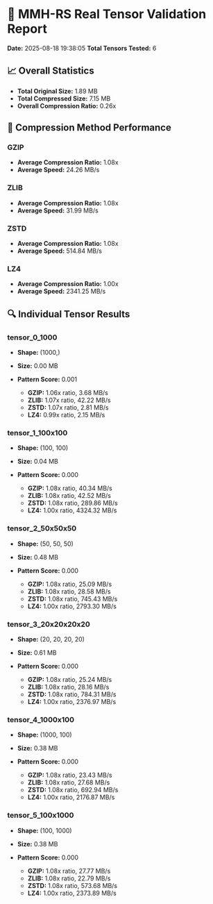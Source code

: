 # 🧪 MMH-RS Real Tensor Validation Report

**Date:** 2025-08-18 19:38:05
**Total Tensors Tested:** 6

## 📈 Overall Statistics
- **Total Original Size:** 1.89 MB
- **Total Compressed Size:** 7.15 MB
- **Overall Compression Ratio:** 0.26x

## 🚀 Compression Method Performance
### GZIP
- **Average Compression Ratio:** 1.08x
- **Average Speed:** 24.26 MB/s

### ZLIB
- **Average Compression Ratio:** 1.08x
- **Average Speed:** 31.99 MB/s

### ZSTD
- **Average Compression Ratio:** 1.08x
- **Average Speed:** 514.84 MB/s

### LZ4
- **Average Compression Ratio:** 1.00x
- **Average Speed:** 2341.25 MB/s

## 🔍 Individual Tensor Results
### tensor_0_1000
- **Shape:** (1000,)
- **Size:** 0.00 MB
- **Pattern Score:** 0.001

  - **GZIP:** 1.06x ratio, 3.68 MB/s
  - **ZLIB:** 1.07x ratio, 42.22 MB/s
  - **ZSTD:** 1.07x ratio, 2.81 MB/s
  - **LZ4:** 0.99x ratio, 2.15 MB/s

### tensor_1_100x100
- **Shape:** (100, 100)
- **Size:** 0.04 MB
- **Pattern Score:** 0.000

  - **GZIP:** 1.08x ratio, 40.34 MB/s
  - **ZLIB:** 1.08x ratio, 42.52 MB/s
  - **ZSTD:** 1.08x ratio, 289.86 MB/s
  - **LZ4:** 1.00x ratio, 4324.32 MB/s

### tensor_2_50x50x50
- **Shape:** (50, 50, 50)
- **Size:** 0.48 MB
- **Pattern Score:** 0.000

  - **GZIP:** 1.08x ratio, 25.09 MB/s
  - **ZLIB:** 1.08x ratio, 28.58 MB/s
  - **ZSTD:** 1.08x ratio, 745.43 MB/s
  - **LZ4:** 1.00x ratio, 2793.30 MB/s

### tensor_3_20x20x20x20
- **Shape:** (20, 20, 20, 20)
- **Size:** 0.61 MB
- **Pattern Score:** 0.000

  - **GZIP:** 1.08x ratio, 25.24 MB/s
  - **ZLIB:** 1.08x ratio, 28.16 MB/s
  - **ZSTD:** 1.08x ratio, 784.31 MB/s
  - **LZ4:** 1.00x ratio, 2376.97 MB/s

### tensor_4_1000x100
- **Shape:** (1000, 100)
- **Size:** 0.38 MB
- **Pattern Score:** 0.000

  - **GZIP:** 1.08x ratio, 23.43 MB/s
  - **ZLIB:** 1.08x ratio, 27.68 MB/s
  - **ZSTD:** 1.08x ratio, 692.94 MB/s
  - **LZ4:** 1.00x ratio, 2176.87 MB/s

### tensor_5_100x1000
- **Shape:** (100, 1000)
- **Size:** 0.38 MB
- **Pattern Score:** 0.000

  - **GZIP:** 1.08x ratio, 27.77 MB/s
  - **ZLIB:** 1.08x ratio, 22.79 MB/s
  - **ZSTD:** 1.08x ratio, 573.68 MB/s
  - **LZ4:** 1.00x ratio, 2373.89 MB/s
